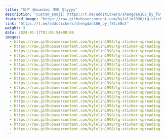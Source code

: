 ```yaml
---
title: "灰产 @mianbei 博彩 @tyyyy"
description: "custom_emoji: https://t.me/addstickers/shengdan166_by_fStikBot"
featured_image: "https://raw.githubusercontent.com/kylelin1998/tg-sticker-spreading-worldwide-images/main/img/607dac37-91d4-4318-a437-505c26bdc059.jpg"
link: "https://t.me/addstickers/shengdan166_by_fStikBot"
weight: 3
date: 2024-01-17T01:05:54+08:00
images:
  - https://raw.githubusercontent.com/kylelin1998/tg-sticker-spreading-worldwide-images/main/img/607dac37-91d4-4318-a437-505c26bdc059.jpg
  - https://raw.githubusercontent.com/kylelin1998/tg-sticker-spreading-worldwide-images/main/img/bc8f8e94-d7a0-4676-b5bc-2627d17b2b61.jpg
  - https://raw.githubusercontent.com/kylelin1998/tg-sticker-spreading-worldwide-images/main/img/a0487004-1d2c-44d1-a5ce-c537a186d6a3.jpg
  - https://raw.githubusercontent.com/kylelin1998/tg-sticker-spreading-worldwide-images/main/img/32cc5ba4-fb9c-4597-b805-3c20e9ca9640.jpg
  - https://raw.githubusercontent.com/kylelin1998/tg-sticker-spreading-worldwide-images/main/img/b79f1246-e6db-4a0c-9d0f-5851b527136f.jpg
  - https://raw.githubusercontent.com/kylelin1998/tg-sticker-spreading-worldwide-images/main/img/b8cc91f6-f09f-46d8-b472-4f46557ca041.jpg
  - https://raw.githubusercontent.com/kylelin1998/tg-sticker-spreading-worldwide-images/main/img/d8d7fea3-feda-4711-8ace-fb2027f6f33b.jpg
  - https://raw.githubusercontent.com/kylelin1998/tg-sticker-spreading-worldwide-images/main/img/e6da2252-5dab-4451-ac4d-b1a06dde8d6e.jpg
  - https://raw.githubusercontent.com/kylelin1998/tg-sticker-spreading-worldwide-images/main/img/61dfebc0-a7a0-423a-b835-f14680533bd5.jpg
  - https://raw.githubusercontent.com/kylelin1998/tg-sticker-spreading-worldwide-images/main/img/07976427-15b4-4b06-8d37-4abbb0891902.jpg
  - https://raw.githubusercontent.com/kylelin1998/tg-sticker-spreading-worldwide-images/main/img/a53dbdf8-673f-415f-aa6d-24b2520d7a8c.jpg
  - https://raw.githubusercontent.com/kylelin1998/tg-sticker-spreading-worldwide-images/main/img/d17bf26b-edba-4f3b-a1bc-1d359891fe33.jpg
  - https://raw.githubusercontent.com/kylelin1998/tg-sticker-spreading-worldwide-images/main/img/746d83ff-acb2-4f72-a148-4ffa2ee5c947.jpg
  - https://raw.githubusercontent.com/kylelin1998/tg-sticker-spreading-worldwide-images/main/img/5837150a-6f04-4805-a139-8c79c3c21f58.jpg
  - https://raw.githubusercontent.com/kylelin1998/tg-sticker-spreading-worldwide-images/main/img/92aa4ffa-834f-4c8a-822b-0bd243bdf336.jpg
  - https://raw.githubusercontent.com/kylelin1998/tg-sticker-spreading-worldwide-images/main/img/900f550c-15ac-4d48-8bf7-5cc3f50d1f7d.jpg
  - https://raw.githubusercontent.com/kylelin1998/tg-sticker-spreading-worldwide-images/main/img/e39c35ad-c895-452f-a9e2-215aae615ff6.jpg
  - https://raw.githubusercontent.com/kylelin1998/tg-sticker-spreading-worldwide-images/main/img/d01baeb6-3a99-4e18-8583-5b358acae3f0.jpg
  - https://raw.githubusercontent.com/kylelin1998/tg-sticker-spreading-worldwide-images/main/img/3c1d0fed-c92b-4cf3-a2f0-320ab781d838.jpg
  - https://raw.githubusercontent.com/kylelin1998/tg-sticker-spreading-worldwide-images/main/img/5c348bb7-75c6-42c0-8c02-a48f7aba2d54.jpg
---
```

